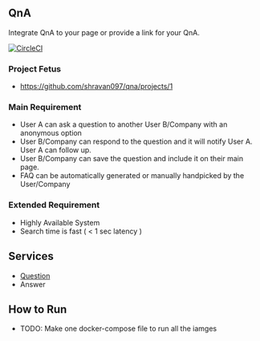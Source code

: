 

## QnA

Integrate QnA to your page or provide a link for your QnA. 

[![CircleCI](https://circleci.com/gh/shravan097/qna.svg?style=svg&circle-token=da4bc58f32a2b4fd239d346b0f8293ae0f827323)](https://app.circleci.com/pipelines/github/shravan097/qna)

### Project Fetus
- https://github.com/shravan097/qna/projects/1


### Main Requirement

- User A can ask a question to another User B/Company  with an anonymous option
-  User B/Company can respond to the question and it will notify User A. User A can follow up.
-  User B/Company can save the question and include it on their main page.
- FAQ can be automatically generated or manually handpicked by the User/Company

### Extended Requirement

- Highly Available System
- Search time is fast ( < 1 sec latency )


## Services

- [Question](question/README.md)
- Answer

## How to Run

- TODO: Make one docker-compose file to run all the iamges
